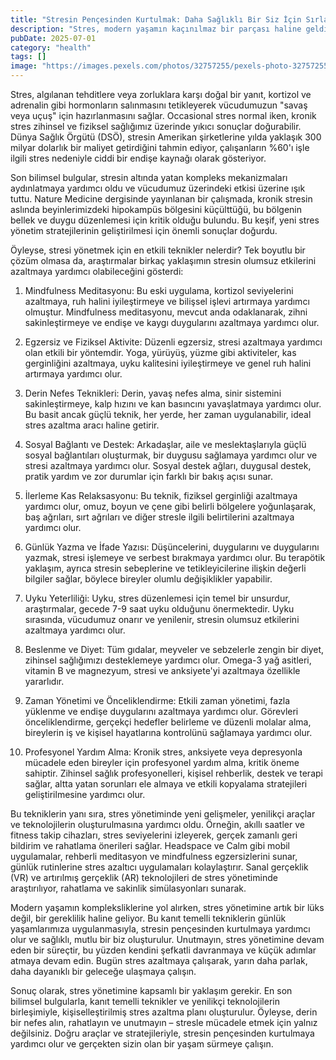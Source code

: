 ```yaml
---
title: "Stresin Pençesinden Kurtulmak: Daha Sağlıklı Bir Siz İçin Sırların Kilidini Açmak"
description: "Stres, modern yaşamın kaçınılmaz bir parçası haline geldi, dünya çapında milyonlarca insanı etkiliyor. Kronik stres, anksiyete ve depresyondan kalp-damar hastalıklarına ve zayıflamış bir bağışıklık sistemine kadar bir dizi sağlık probleminin sebebi olabilir. Bu makalede, stres yönetiminde son bilimsel bulguları ve gelişmeleri keşfediyoruz, sizi stresin pençesinden kurtulmaya yardımcı olacak en etkili teknikleri keşfediyoruz ve daha sağlıklı, mutlu bir yaşam sürmenizi sağlıyoruz."
pubDate: 2025-07-01
category: "health"
tags: []
image: "https://images.pexels.com/photos/32757255/pexels-photo-32757255.jpeg?auto=compress&cs=tinysrgb&h=650&w=940"
---
```


Stres, algılanan tehditlere veya zorluklara karşı doğal bir yanıt, kortizol ve adrenalin gibi hormonların salınmasını tetikleyerek vücudumuzun "savaş veya uçuş" için hazırlanmasını sağlar. Occasional stres normal iken, kronik stres zihinsel ve fiziksel sağlığımız üzerinde yıkıcı sonuçlar doğurabilir. Dünya Sağlık Örgütü (DSÖ), stresin Amerikan şirketlerine yılda yaklaşık 300 milyar dolarlık bir maliyet getirdiğini tahmin ediyor, çalışanların %60'ı işle ilgili stres nedeniyle ciddi bir endişe kaynağı olarak gösteriyor.

Son bilimsel bulgular, stresin altında yatan kompleks mekanizmaları aydınlatmaya yardımcı oldu ve vücudumuz üzerindeki etkisi üzerine ışık tuttu. Nature Medicine dergisinde yayınlanan bir çalışmada, kronik stresin aslında beyinlerimizdeki hipokampüs bölgesini küçülttüğü, bu bölgenin bellek ve duygu düzenlemesi için kritik olduğu bulundu. Bu keşif, yeni stres yönetim stratejilerinin geliştirilmesi için önemli sonuçlar doğurdu.

Öyleyse, stresi yönetmek için en etkili teknikler nelerdir? Tek boyutlu bir çözüm olmasa da, araştırmalar birkaç yaklaşımın stresin olumsuz etkilerini azaltmaya yardımcı olabileceğini gösterdi:

1. Mindfulness Meditasyonu: Bu eski uygulama, kortizol seviyelerini azaltmaya, ruh halini iyileştirmeye ve bilişsel işlevi artırmaya yardımcı olmuştur. Mindfulness meditasyonu, mevcut anda odaklanarak, zihni sakinleştirmeye ve endişe ve kaygı duygularını azaltmaya yardımcı olur.

2. Egzersiz ve Fiziksel Aktivite: Düzenli egzersiz, stresi azaltmaya yardımcı olan etkili bir yöntemdir. Yoga, yürüyüş, yüzme gibi aktiviteler, kas gerginliğini azaltmaya, uyku kalitesini iyileştirmeye ve genel ruh halini artırmaya yardımcı olur.

3. Derin Nefes Teknikleri: Derin, yavaş nefes alma, sinir sistemini sakinleştirmeye, kalp hızını ve kan basıncını yavaşlatmaya yardımcı olur. Bu basit ancak güçlü teknik, her yerde, her zaman uygulanabilir, ideal stres azaltma aracı haline getirir.

4. Sosyal Bağlantı ve Destek: Arkadaşlar, aile ve meslektaşlarıyla güçlü sosyal bağlantıları oluşturmak, bir duygusu sağlamaya yardımcı olur ve stresi azaltmaya yardımcı olur. Sosyal destek ağları, duygusal destek, pratik yardım ve zor durumlar için farklı bir bakış açısı sunar.

5. İlerleme Kas Relaksasyonu: Bu teknik, fiziksel gerginliği azaltmaya yardımcı olur, omuz, boyun ve çene gibi belirli bölgelere yoğunlaşarak, baş ağrıları, sırt ağrıları ve diğer stresle ilgili belirtilerini azaltmaya yardımcı olur.

6. Günlük Yazma ve İfade Yazısı: Düşüncelerini, duygularını ve duygularını yazmak, stresi işlemeye ve serbest bırakmaya yardımcı olur. Bu terapötik yaklaşım, ayrıca stresin sebeplerine ve tetikleyicilerine ilişkin değerli bilgiler sağlar, böylece bireyler olumlu değişiklikler yapabilir.

7. Uyku Yeterliliği: Uyku, stres düzenlemesi için temel bir unsurdur, araştırmalar, gecede 7-9 saat uyku olduğunu önermektedir. Uyku sırasında, vücudumuz onarır ve yenilenir, stresin olumsuz etkilerini azaltmaya yardımcı olur.

8. Beslenme ve Diyet: Tüm gıdalar, meyveler ve sebzelerle zengin bir diyet, zihinsel sağlığımızı desteklemeye yardımcı olur. Omega-3 yağ asitleri, vitamin B ve magnezyum, stresi ve anksiyete'yi azaltmaya özellikle yararlıdır.

9. Zaman Yönetimi ve Önceliklendirme: Etkili zaman yönetimi, fazla yüklenme ve endişe duygularını azaltmaya yardımcı olur. Görevleri önceliklendirme, gerçekçi hedefler belirleme ve düzenli molalar alma, bireylerin iş ve kişisel hayatlarına kontrolünü sağlamaya yardımcı olur.

10. Profesyonel Yardım Alma: Kronik stres, anksiyete veya depresyonla mücadele eden bireyler için profesyonel yardım alma, kritik öneme sahiptir. Zihinsel sağlık profesyonelleri, kişisel rehberlik, destek ve terapi sağlar, altta yatan sorunları ele almaya ve etkili kopyalama stratejileri geliştirilmesine yardımcı olur.

Bu tekniklerin yanı sıra, stres yönetiminde yeni gelişmeler, yenilikçi araçlar ve teknolojilerin oluşturulmasına yardımcı oldu. Örneğin, akıllı saatler ve fitness takip cihazları, stres seviyelerini izleyerek, gerçek zamanlı geri bildirim ve rahatlama önerileri sağlar. Headspace ve Calm gibi mobil uygulamalar, rehberli meditasyon ve mindfulness egzersizlerini sunar, günlük rutinlerine stres azaltıcı uygulamaları kolaylaştırır. Sanal gerçeklik (VR) ve artırılmış gerçeklik (AR) teknolojileri de stres yönetiminde araştırılıyor, rahatlama ve sakinlik simülasyonları sunarak.

Modern yaşamın kompleksliklerine yol alırken, stres yönetimine artık bir lüks değil, bir gereklilik haline geliyor. Bu kanıt temelli tekniklerin günlük yaşamlarımıza uygulanmasıyla, stresin pençesinden kurtulmaya yardımcı olur ve sağlıklı, mutlu bir biz oluşturulur. Unutmayın, stres yönetimine devam eden bir süreçtir, bu yüzden kendini şefkatli davranmaya ve küçük adımlar atmaya devam edin. Bugün stres azaltmaya çalışarak, yarın daha parlak, daha dayanıklı bir geleceğe ulaşmaya çalışın.

Sonuç olarak, stres yönetimine kapsamlı bir yaklaşım gerekir. En son bilimsel bulgularla, kanıt temelli teknikler ve yenilikçi teknolojilerin birleşimiyle, kişiselleştirilmiş stres azaltma planı oluşturulur. Öyleyse, derin bir nefes alın, rahatlayın ve unutmayın – stresle mücadele etmek için yalnız değilsiniz. Doğru araçlar ve stratejileriyle, stresin pençesinden kurtulmaya yardımcı olur ve gerçekten sizin olan bir yaşam sürmeye çalışın.